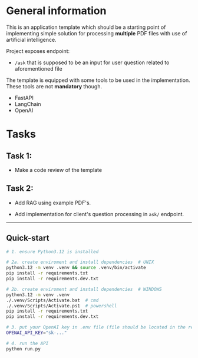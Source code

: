 # General information

This is an application template which should be a starting point of implementing simple solution for processing **multiple** PDF
files with use of artificial intelligence. 

Project exposes endpoint:

- `/ask` that is supposed to be an input for user question related to aforementioned file

The template is equipped with some tools to be used in the implementation. These tools are not **mandatory** though.

- FastAPI
- LangChain
- OpenAI


# Tasks

## Task 1:

- Make a code review of the template

## Task 2:

- Add RAG using example PDF's.

- Add implementation for client's question processing in `ask/` endpoint.

---

## Quick-start

```bash
# 1. ensure Python3.12 is installed

# 2a. create enviroment and install dependencies  # UNIX
python3.12 -m venv .venv && source .venv/bin/activate
pip install -r requirements.txt
pip install -r requirements.dev.txt

# 2b. create enviroment and install dependencies  # WINDOWS
python3.12 -m venv .venv
./.venv/Scripts/Activate.bat  # cmd
./.venv/Scripts/Activate.ps1  # powershell
pip install -r requirements.txt
pip install -r requirements.dev.txt

# 3. put your OpenAI key in .env file (file should be located in the repo main folder)
OPENAI_API_KEY="sk-..."

# 4. run the API
python run.py
```
